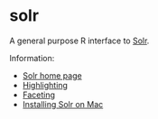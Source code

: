 solr
=======

A general purpose R interface to [Solr](http://lucene.apache.org/solr/). 

Information:

+ [Solr home page](http://lucene.apache.org/solr/)
+ [Highlighting](http://wiki.apache.org/solr/HighlightingParameters)
+ [Faceting](http://wiki.apache.org/solr/SimpleFacetParameters)
+ [Installing Solr on Mac](http://ramlev.dk/blog/2012/06/02/install-apache-solr-on-your-mac/)
